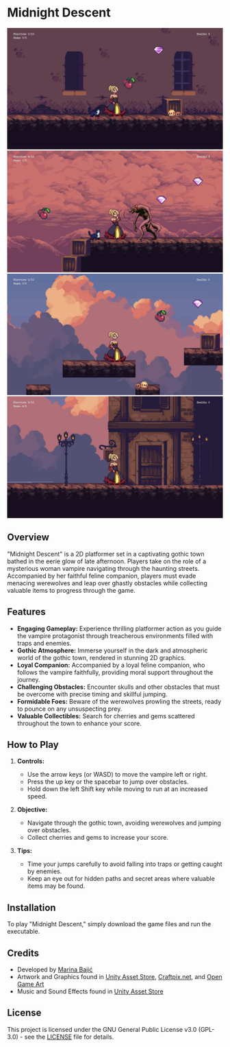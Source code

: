 # Midnight Descent

![Gameplay Screenshot - Level 1](Screenshots/lvl1.jpg)
![Gameplay Screenshot - Level 1](Screenshots/lvl1enemy.jpg)
![Gameplay Screenshot - Level 2](Screenshots/lvl2.jpg)
![Gameplay Screenshot - Level 2](Screenshots/lvl2end.jpg)

## Overview

"Midnight Descent" is a 2D platformer set in a captivating gothic town bathed in the eerie glow of late afternoon. Players take on the role of a mysterious woman vampire navigating through the haunting streets. Accompanied by her faithful feline companion, players must evade menacing werewolves and leap over ghastly obstacles while collecting valuable items to progress through the game.

## Features

- **Engaging Gameplay:** Experience thrilling platformer action as you guide the vampire protagonist through treacherous environments filled with traps and enemies.
- **Gothic Atmosphere:** Immerse yourself in the dark and atmospheric world of the gothic town, rendered in stunning 2D graphics.
- **Loyal Companion:** Accompanied by a loyal feline companion, who follows the vampire faithfully, providing moral support throughout the journey.
- **Challenging Obstacles:** Encounter skulls and other obstacles that must be overcome with precise timing and skillful jumping.
- **Formidable Foes:** Beware of the werewolves prowling the streets, ready to pounce on any unsuspecting prey.
- **Valuable Collectibles:** Search for cherries and gems scattered throughout the town to enhance your score.

## How to Play

1. **Controls:**
   - Use the arrow keys (or WASD) to move the vampire left or right.
   - Press the up key or the spacebar to jump over obstacles.
   - Hold down the left Shift key while moving to run at an increased speed.
   
2. **Objective:**
   - Navigate through the gothic town, avoiding werewolves and jumping over obstacles.
   - Collect cherries and gems to increase your score.

3. **Tips:**
   - Time your jumps carefully to avoid falling into traps or getting caught by enemies.
   - Keep an eye out for hidden paths and secret areas where valuable items may be found.

## Installation

To play "Midnight Descent," simply download the game files and run the executable.

## Credits

- Developed by [Marina Bajić](https://github.com/MarinaBajic)
- Artwork and Graphics found in [Unity Asset Store](https://assetstore.unity.com/publishers/18720), [Craftpix.net](https://craftpix.net), and [Open Game Art](https://opengameart.org/)
- Music and Sound Effects found in [Unity Asset Store](https://assetstore.unity.com/)

## License

This project is licensed under the GNU General Public License v3.0 (GPL-3.0) - see the [LICENSE](LICENSE) file for details.
